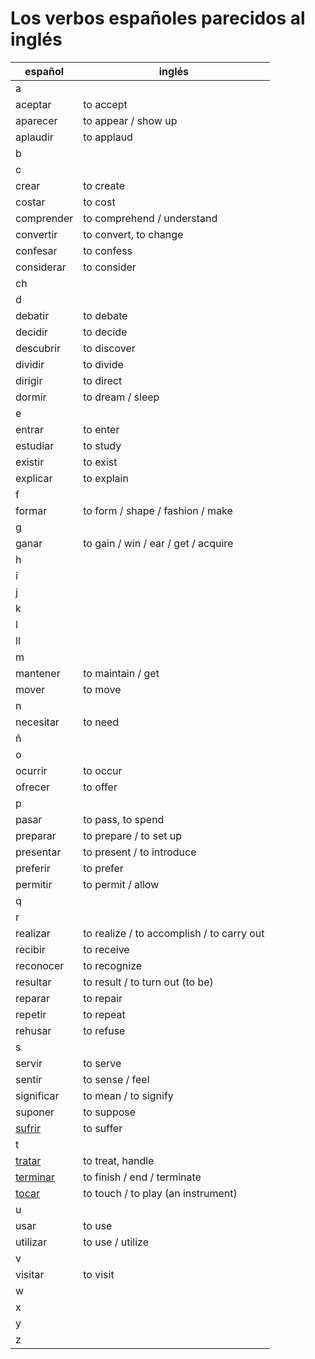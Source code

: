 # Los verbos españoles parecidos al inglés

| español                        | inglés                                    |
|--------------------------------|-------------------------------------------|
| a                              |                                           |
| aceptar                        | to accept                                 |
| aparecer                       | to appear / show up                       |
| aplaudir                       | to applaud                                |
| b                              |                                           |
| c                              |                                           |
| crear                          | to create                                 |
| costar                         | to cost                                   |
| comprender                     | to comprehend / understand                |
| convertir                      | to convert, to change                     |
| confesar                       | to confess                                |
| considerar                     | to consider                               |
| ch                             |                                           |
| d                              |                                           |
| debatir                        | to debate                                 |
| decidir                        | to decide                                 |
| descubrir                      | to discover                               |
| dividir                        | to divide                                 |
| dirigir                        | to direct                                 |
| dormir                         | to dream / sleep                          |
| e                              |                                           |
| entrar                         | to enter                                  |
| estudiar                       | to study                                  |
| existir                        | to exist                                  |
| explicar                       | to explain                                |
| f                              |                                           |
| formar                         | to form / shape / fashion / make          |
| g                              |                                           |
| ganar                          | to gain / win / ear / get / acquire       |
| h                              |                                           |
| i                              |                                           |
| j                              |                                           |
| k                              |                                           |
| l                              |                                           |
| ll                             |                                           |
| m                              |                                           |
| mantener                       | to maintain / get                         |
| mover                          | to move                                   |
| n                              |                                           |
| necesitar                      | to need                                   |
| ñ                              |                                           |
| o                              |                                           |
| ocurrir                        | to occur                                  |
| ofrecer                        | to offer                                  |
| p                              |                                           |
| pasar                          | to pass, to spend                         |
| preparar                       | to prepare / to set up                    |
| presentar                      | to present / to introduce                 |
| preferir                       | to prefer                                 |
| permitir                       | to permit / allow                         |
| q                              |                                           |
| r                              |                                           |
| realizar                       | to realize / to accomplish / to carry out |
| recibir                        | to receive                                |
| reconocer                      | to recognize                              |
| resultar                       | to result / to turn out (to be)           |
| reparar                        | to repair                                 |
| repetir                        | to repeat                                 |
| rehusar                        | to refuse                                 |
| s                              |                                           |
| servir                         | to serve                                  |
| sentir                         | to sense / feel                           |
| significar                     | to mean / to signify                      |
| suponer                        | to suppose                                |
| [sufrir](dict/s/sufrir.md)     | to suffer                                 |
| t                              |                                           |
| [tratar](dict/t/tratar.md)     | to treat, handle                          |
| [terminar](dict/t/terminar.md) | to finish / end / terminate               |
| [tocar](dict/t/tocar.md)       | to touch / to play (an instrument)        |
| u                              |                                           |
| usar                           | to use                                    |
| utilizar                       | to use / utilize                          |
| v                              |                                           |
| visitar                        | to visit                                  |
| w                              |                                           |
| x                              |                                           |
| y                              |                                           |
| z                              |                                           |